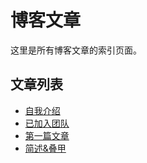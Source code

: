 # 博客文章

这里是所有博客文章的索引页面。

## 文章列表
- [自我介绍](./01.md)
- [已加入团队](./Tech.md)
- [第一篇文章](./first-post.md)
- [简述&叠甲](./近期精神状态.md)
